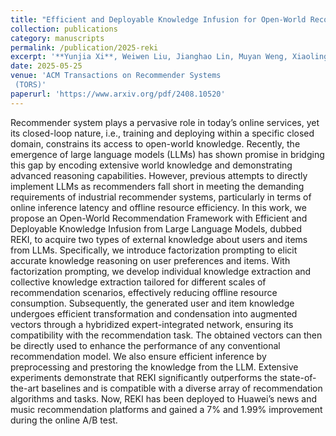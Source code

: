```yaml
---
title: "Efficient and Deployable Knowledge Infusion for Open-World Recommendations via Large Language Models"
collection: publications
category: manuscripts
permalink: /publication/2025-reki
excerpt: '**Yunjia Xi**, Weiwen Liu, Jianghao Lin, Muyan Weng, Xiaoling Cai, Hong Zhu, Jieming Zhu, Bo Chen, Ruiming TANG, Yong Yu, Weinan Zhang'
date: 2025-05-25
venue: 'ACM Transactions on Recommender Systems
 (TORS)'
paperurl: 'https://www.arxiv.org/pdf/2408.10520'
---
```


Recommender system plays a pervasive role in today’s online services, yet its closed-loop nature, i.e., training and deploying within a specific closed domain, constrains its access to open-world knowledge. Recently, the emergence of large language models (LLMs) has shown promise in bridging this gap by encoding extensive world knowledge and demonstrating advanced reasoning capabilities. However, previous attempts to directly implement LLMs as recommenders fall short in meeting the demanding requirements of industrial recommender systems, particularly in terms of online inference latency and offline resource efficiency. In this work, we propose an Open-World Recommendation Framework with Efficient and Deployable Knowledge Infusion from Large Language Models, dubbed REKI, to acquire two types of external knowledge about users and items from LLMs. Specifically, we introduce factorization prompting to elicit accurate knowledge reasoning on user preferences and items. With factorization prompting, we develop individual knowledge extraction and collective knowledge extraction tailored for different scales of recommendation scenarios, effectively reducing offline resource consumption. Subsequently, the generated user and item knowledge undergoes efficient transformation and condensation into augmented vectors through a hybridized expert-integrated network, ensuring its compatibility with the recommendation task. The obtained vectors can then be directly used to enhance the performance of any conventional recommendation model. We also ensure efficient inference by preprocessing and prestoring the knowledge from the LLM. Extensive experiments demonstrate that REKI significantly outperforms the state-of-the-art baselines and is compatible with a diverse array of recommendation algorithms and tasks. Now, REKI has been deployed to Huawei’s news and music recommendation platforms and gained a 7% and 1.99% improvement during the online A/B test.